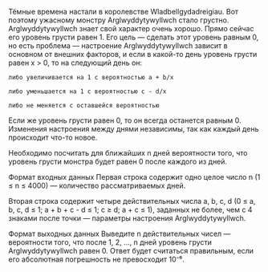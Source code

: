 Тёмные времена настали в королевстве Wladbellgydadreigiau. 
Вот поэтому ужасному монстру Arglwyddytywyllwch стало грустно.
Arglwyddytywyllwch знает свой характер очень хорошо.
Прямо сейчас его уровень грусти равен 1. 
Его цель — сделать этот уровень равным 0, но есть проблема — настроение
Arglwyddytywyllwch зависит в основном от внешних факторов, и если в 
какой-то день уровень грусти равен x > 0, то на следующий день он:

    либо увеличивается на 1 с вероятностью a + b/x

    либо уменьшается на 1 с вероятностью c - d/x

    либо не меняется с оставшейся вероятностью

Если же уровень грусти равен 0, то он всегда останется равным 0.
Изменения настроения между днями независимы, так как каждый день происходит 
что-то новое.

Необходимо посчитать для ближайших n дней вероятности того, что уровень
грусти монстра будет равен 0 после каждого из дней.

Формат входных данных
Первая строка содержит одно целое число n (1 ≤ n ≤ 4000) — количество 
рассматриваемых дней.

Вторая строка содержит четыре действительных числа 
a, b, c, d (0 ≤ a, b, c, d ≤ 1; a + b + c - d ≤ 1; c ≥ d; a + c ≤ 1),
заданных не более, чем с 4 знаками после точки — параметры настроения 
Arglwyddytywyllwch.

Формат выходных данных
Выведите n действительных чисел — вероятности того, что после 1, 2, ..., n 
дней уровень грусти Arglwyddytywyllwch равен 0. 
Ответ будет считаться правильным, если его абсолютная погрешность
не превосходит 10⁻⁶.